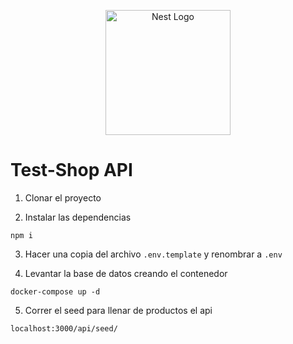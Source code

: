 <p align="center">
  <a href="http://nestjs.com/" target="blank"><img src="https://nestjs.com/img/logo-small.svg" width="200" alt="Nest Logo" /></a>
</p>

# Test-Shop API

1. Clonar el proyecto

2. Instalar las dependencias
```
npm i
```
3. Hacer una copia del archivo ```.env.template``` y renombrar a  ```.env```

4.  Levantar la base de datos creando el contenedor
````
docker-compose up -d
````
5. Correr el seed para llenar de productos el api
```
localhost:3000/api/seed/
```